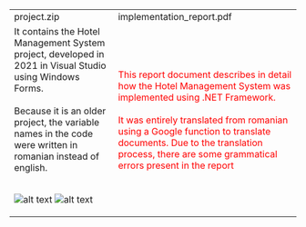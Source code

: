 <table>
  <tr>
    <td>project.zip</td>
  <td>implementation_report.pdf</td>
  </tr>
  <tr>
    <td>
      It contains the Hotel Management System project, developed in 2021 in Visual Studio using Windows Forms. 
      <br>
      <br>
      Because it is an older project, the variable names in the code were written in romanian instead of english.
      <br>
      <br>
      
  ![alt text](https://i.imgur.com/2MwGQOr.png)
  ![alt text](https://i.imgur.com/DKc6xpk.png)
  
  </td>
  <td style="color:red;">
    This report document describes in detail how the Hotel Management System was implemented using .NET Framework. 
    <br>
    <br>
    It was entirely translated from romanian using a Google function to translate documents. Due to the translation process, there are some grammatical errors present in the report
  </td>
  </tr>
</table>

